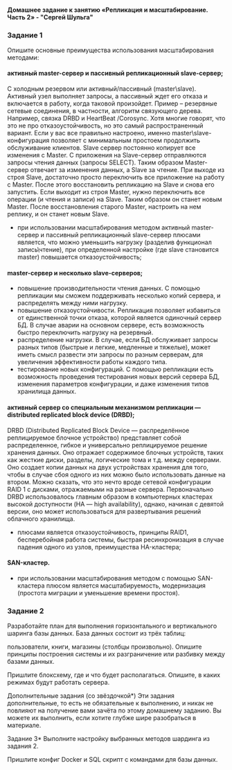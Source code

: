 #### Домашнее задание к занятию «Репликация и масштабирование. Часть 2» - "Сергей Шульга"

### Задание 1
Опишите основные преимущества использования масштабирования методами:

#### активный master-сервер и пассивный репликационный slave-сервер;
С холодным резервом или активный/пассивный (master\slave). Активный узел выполняет запросы, а пассивный ждет его отказа и включается в работу, когда таковой произойдет. Пример – резервные сетевые соединения, в частности, алгоритм связующего дерева. Например, связка DRBD и HeartBeat /Corosync. Хотя многие говорят, что это не про отказоустойчивость, но это самый распространенный вариант. Если у вас все правильно настроено, именно master\slave-конфигурация позволяет с минимальным простоем продолжить обслуживание клиентов.
Slave сервер постоянно копирует все изменения с Master. С приложения на Slave-сервер отправляются запросы чтения данных (запросы SELECT). Таким образом Master-сервер отвечает за изменения данных, а Slave за чтение.
При выходе из строя Slave, достаточно просто переключить все приложение на работу с Master. После этого восстановить репликацию на Slave и снова его запустить. Если выходит из строя Master, нужно переключить все операции (и чтения и записи) на Slave. Таким образом он станет новым Master. После восстановления старого Master, настроить на нем реплику, и он станет новым Slave.
- при использовании масштабирования методом активный master-сервер и пассивный репликационный slave-сервер плюсами является, что можно уменьшить нагрузку (разделив функционал запись\чтение), при определенной настройке (где slave становится master) повышается отказоустойчивость;

#### master-сервер и несколько slave-серверов;

- повышение производительности чтения данных. С помощью репликации мы сможем поддерживать несколько копий сервера, и распределять между ними нагрузку.
- повышение отказоустойчивости. Репликация позволяет избавиться от единственной точки отказа, которой является одиночный сервер БД. В случае аварии на основном сервере, есть возможность быстро переключить нагрузку на резервный.
- распределение нагрузки. В случае, если БД обслуживает запросы разных типов (быстрые и легкие, медленные и тяжелые), может иметь смысл развести эти запросы по разным серверам, для увеличения эффективности работы каждого типа.
- тестирование новых конфигураций. С помощью репликации есть возможность проведения тестирования новых версий сервера БД, изменения параметров конфигурации, и даже изменения типов хранилища данных.

#### активный сервер со специальным механизмом репликации — distributed replicated block device (DRBD);

DRBD (Distributed Replicated Block Device — распределённое реплицируемое блочное устройство) представляет собой распределенное, гибкое и универсально реплицируемое решение хранения данных. Оно отражает содержимое блочных устройств, таких как жесткие диски, разделы, логические тома и т.д. между серверами. Оно создает копии данных на двух устройствах хранения для того, чтобы в случае сбоя одного из них можно было использовать данные на втором. 
Можно сказать, что это нечто вроде сетевой конфигурации RAID 1 с дисками, отражаемыми на разные сервера. Первоначально DRBD использовалось главным образом в компьютерных кластерах высокой доступности (HA — high availability), однако, начиная с девятой версии, оно может использоваться для развертывания решений облачного хранилища.

- плюсами является отказоустойчивость, принципы RAID1, бесперебойная работа системы, быстрая ресинхронизация в случае падения одного из узлов, преимущества HA-кластера;

#### SAN-кластер.
- при использовании масштабирования методом с помощью SAN-кластера плюсом является масштабируемость, модернизация (простота миграции и уменьшение времени простоя).



### Задание 2
Разработайте план для выполнения горизонтального и вертикального шаринга базы данных. База данных состоит из трёх таблиц:

пользователи,
книги,
магазины (столбцы произвольно).
Опишите принципы построения системы и их разграничение или разбивку между базами данных.

Пришлите блоксхему, где и что будет располагаться. Опишите, в каких режимах будут работать сервера.





Дополнительные задания (со звёздочкой*)
Эти задания дополнительные, то есть не обязательные к выполнению, и никак не повлияют на получение вами зачёта по этому домашнему заданию. Вы можете их выполнить, если хотите глубже шире разобраться в материале.

Задание 3*
Выполните настройку выбранных методов шардинга из задания 2.

Пришлите конфиг Docker и SQL скрипт с командами для базы данных.
